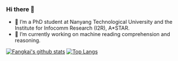 ### Hi there 👋 

- 🌱 I’m a PhD student at Nanyang Technological University and the Institute for Infocomm Research (I2R), A*STAR.
- 🔭 I’m currently working on machine reading comprehension and reasoning.

[![Fangkai's github stats](https://github-readme-stats.vercel.app/api?username=SparkJiao&show_icons=true)](https://github.com/SparkJiao/github-readme-stats)
[![Top Langs](https://github-readme-stats.vercel.app/api/top-langs/?username=SparkJiao&hide=jupyter%20notebook,tex&langs_count=10&layout=compact)](https://github.com/SparkJiao/github-readme-stats)


<!--
**SparkJiao/SparkJiao** is a ✨ _special_ ✨ repository because its `README.md` (this file) appears on your GitHub profile.

Here are some ideas to get you started:

- 🔭 I’m currently working on ...
- 🌱 I’m currently learning ...
- 👯 I’m looking to collaborate on ...
- 🤔 I’m looking for help with ...
- 💬 Ask me about ...
- 📫 How to reach me: ...
- 😄 Pronouns: ...
- ⚡ Fun fact: ...
-->
